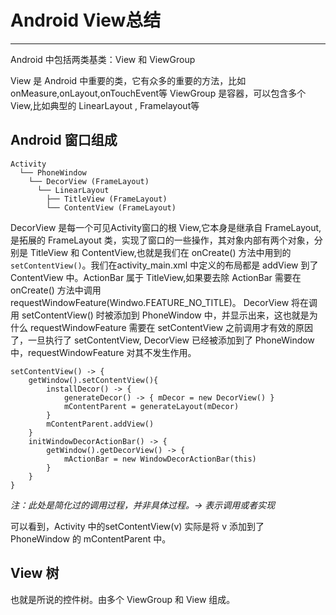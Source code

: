 # Android View总结

---

Android 中包括两类基类：View 和 ViewGroup

View 是 Android 中重要的类，它有众多的重要的方法，比如 onMeasure,onLayout,onTouchEvent等
ViewGroup 是容器，可以包含多个View,比如典型的 LinearLayout , Framelayout等

## Android 窗口组成

```
Activity
  └── PhoneWindow
    └── DecorView (FrameLayout)
      └── LinearLayout
        ├── TitleView (FrameLayout)
        └── ContentView (FrameLayout)
```

DecorView 是每一个可见Activity窗口的根 View,它本身是继承自 FrameLayout,是拓展的 FrameLayout 类，实现了窗口的一些操作，其对象内部有两个对象，分别是 TitleView 和 ContentView,也就是我们在 onCreate() 方法中用到的 `setContentView()`。我们在activity_main.xml 中定义的布局都是 addView 到了 ContentView 中。ActionBar 属于 TitleView,如果要去除 ActionBar 需要在 onCreate() 方法中调用 requestWindowFeature(Windwo.FEATURE_NO_TITLE)。 DecorView 将在调用 setContentView() 时被添加到 PhoneWindow 中，并显示出来，这也就是为什么 requestWindowFeature 需要在 setContentView 之前调用才有效的原因了，一旦执行了 setContentView, DecorView 已经被添加到了 PhoneWindow 中，requestWindowFeature 对其不发生作用。

```
setContentView() -> {
    getWindow().setContentView(){
        installDecor() -> {
            generateDecor() -> { mDecor = new DecorView() }
            mContentParent = generateLayout(mDecor)
        }
        mContentParent.addView()
    }
    initWindowDecorActionBar() -> {
        getWindow().getDecorView() -> {  
            mActionBar = new WindowDecorActionBar(this)
        }
    }
}
```
*注：此处是简化过的调用过程，并非具体过程。-> 表示调用或者实现*

可以看到，Activity 中的setContentView(v) 实际是将 v 添加到了 PhoneWindow 的 mContentParent 中。

## View 树

也就是所说的控件树。由多个 ViewGroup 和 View 组成。
